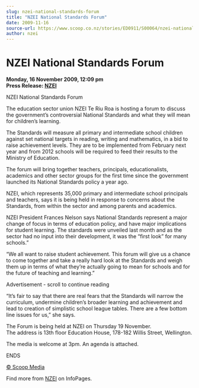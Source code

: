 ```yaml
---
slug: nzei-national-standards-forum
title: "NZEI National Standards Forum"
date: 2009-11-16
source-url: https://www.scoop.co.nz/stories/ED0911/S00064/nzei-national-standards-forum.htm
author: nzei
---
```

NZEI National Standards Forum
=============================

**Monday, 16 November 2009, 12:09 pm**  
**Press Release: [NZEI](https://info.scoop.co.nz/NZEI)**

NZEI National Standards Forum

The education sector union NZEI Te Riu Roa is hosting a forum to discuss the government’s controversial National Standards and what they will mean for children’s learning.

The Standards will measure all primary and intermediate school children against set national targets in reading, writing and mathematics, in a bid to raise achievement levels. They are to be implemented from February next year and from 2012 schools will be required to feed their results to the Ministry of Education.

The forum will bring together teachers, principals, educationalists, academics and other sector groups for the first time since the government launched its National Standards policy a year ago.

NZEI, which represents 35,000 primary and intermediate school principals and teachers, says it is being held in response to concerns about the Standards, from within the sector and among parents and academics.

NZEI President Frances Nelson says National Standards represent a major change of focus in terms of education policy, and have major implications for student learning. The standards were unveiled last month and as the sector had no input into their development, it was the “first look” for many schools.”

“We all want to raise student achievement. This forum will give us a chance to come together and take a really hard look at the Standards and weigh them up in terms of what they’re actually going to mean for schools and for the future of teaching and learning.”

Advertisement - scroll to continue reading





“It’s fair to say that there are real fears that the Standards will narrow the curriculum, undermine children’s broader learning and achievement and lead to creation of simplistic school league tables. There are a few bottom line issues for us,” she says.

The Forum is being held at NZEI on Thursday 19 November.  
The address is 13th floor Education House, 178-182 Willis Street, Wellington.

The media is welcome at 3pm. An agenda is attached.

ENDS

[© Scoop Media](http://www.scoop.co.nz/about/terms.html)

Find more from [NZEI](https://info.scoop.co.nz/NZEI) on InfoPages.